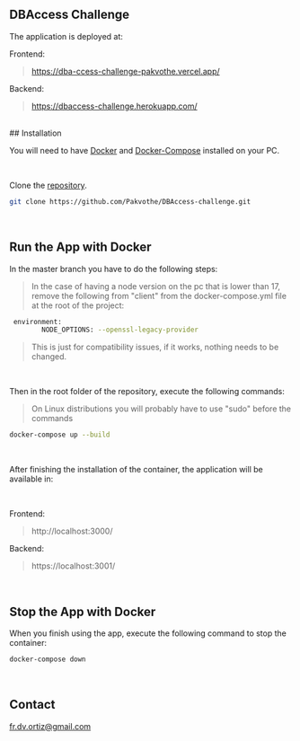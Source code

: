 ## DBAccess Challenge

The application is deployed at:

Frontend:

> https://dba-ccess-challenge-pakvothe.vercel.app/

Backend:

> https://dbaccess-challenge.herokuapp.com/

</br>
## Installation

You will need to have [Docker](https://docs.docker.com/get-docker/)
and [Docker-Compose](https://docs.docker.com/compose/install/) installed on your PC.

</br>

Clone the [repository](https://github.com/Pakvothe/DBAccess-challenge).

```bash
git clone https://github.com/Pakvothe/DBAccess-challenge.git
```

</br>

## Run the App with Docker

In the master branch you have to do the following steps:

> In the case of having a node version on the pc that is lower than 17, remove the following from "client" from the docker-compose.yml file at the root of the project:

```bash
 environment:
        NODE_OPTIONS: --openssl-legacy-provider
```

> This is just for compatibility issues, if it works, nothing needs to be changed.

</br>

Then in the root folder of the repository, execute the following commands:

> On Linux distributions you will probably have to use "sudo" before the commands

```bash
docker-compose up --build
```

</br>

After finishing the installation of the container, the application will be available in:

</br>

Frontend:

> http://localhost:3000/

Backend:

> https://localhost:3001/

</br>

## Stop the App with Docker

When you finish using the app, execute the following command to stop the container:

```bash
docker-compose down
```

</br>

## Contact

fr.dv.ortiz@gmail.com
